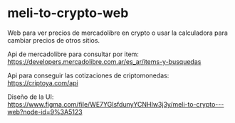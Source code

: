 # meli-to-crypto-web

Web para ver precios de mercadolibre en crypto o usar la calculadora para cambiar precios de otros sitios.


Api de mercadolibre para consultar por item: https://developers.mercadolibre.com.ar/es_ar/items-y-busquedas

Api para conseguir las cotizaciones de criptomonedas: https://criptoya.com/api

Diseño de la UI: https://www.figma.com/file/WE7YGIsfdunyYCNHIw3j3y/meli-to-crypto---web?node-id=9%3A5123
